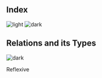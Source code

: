 
## Index
![light](https://user-images.githubusercontent.com/12748752/132402912-1a2a215e-de2f-4536-b28e-e75197136af9.png)
![dark](https://user-images.githubusercontent.com/12748752/132402918-976c6cc7-cc94-4267-9513-b3937504eb63.png)

## Relations and its Types
![dark](https://user-images.githubusercontent.com/12748752/132402918-976c6cc7-cc94-4267-9513-b3937504eb63.png)

Reflexive
